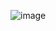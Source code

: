 ![image](https://github.com/pabloDYEL/ESTATICA-42/assets/116923433/c5130fe6-861f-4209-af8f-0eeb7737c0a7)
